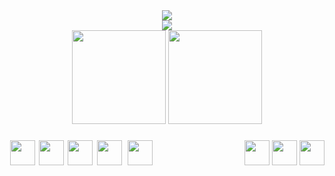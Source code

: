 <div align="center">
  <a href="https://git.io/typing-svg"><img src="https://readme-typing-svg.demolab.com?font=Montserrat&weight=600&size=24&duration=4000&pause=500&center=true&vCenter=true&lines=Christian+Santangelo;High+School+Student;Amateur+Web+Developer"></a>
</div>
<div align="center">
  <img src="https://readme-jokes.vercel.app/api?theme=react">
</div>

<div align="center">
  <img src="https://github-readme-stats.vercel.app/api?username=unbl0ck&hide_title=false&hide_rank=false&show_icons=true&include_all_commits=true&count_private=true&disable_animations=false&theme=react&locale=en&hide_border=false" height="150">
  <img src="https://streak-stats.demolab.com?user=unbl0ck&locale=en&mode=weekly&theme=react&hide_border=false&border_radius=5&date_format=M j[, Y]" height="150">
</div>

###

<div>
  <div style="float:left;">
    <img src="https://cdn.jsdelivr.net/gh/devicons/devicon/icons/html5/html5-original.svg" height="40" style="margin:0 1px;">
    <img src="https://cdn.jsdelivr.net/gh/devicons/devicon/icons/css3/css3-original.svg" height="40" style="margin:0 1px;">
    <img src="https://cdn.jsdelivr.net/gh/devicons/devicon/icons/python/python-original.svg" height="40" style="margin:0 1px;">
    <img src="https://cdn.jsdelivr.net/gh/devicons/devicon/icons/photoshop/photoshop-line.svg" height="40" style="margin:0 2px;">
    <img src="https://cdn.jsdelivr.net/gh/devicons/devicon/icons/premierepro/premierepro-original.svg" height="40" style="margin:0 3px;">
  </div>
  <div style="float:right;">
    <img src="https://img.shields.io/static/v1?message=Gmail&logo=gmail&label=&color=D14836&logoColor=white&labelColor=&style=for-the-badge" height="40">
    <img src="https://img.shields.io/static/v1?message=Telegram&logo=telegram&label=&color=2CA5E0&logoColor=white&labelColor=&style=for-the-badge" height="40">
    <img src="https://img.shields.io/static/v1?message=Ko-fi&logo=ko-fi&label=&color=F16061&logoColor=white&labelColor=&style=for-the-badge" height="40">
  </div>
</div>
